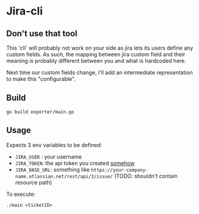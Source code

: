 # Jira-cli

## Don't use that tool

This 'cli' will probably not work on your side as jira lets its users define any custom fields. As such, the mapping between jira custom field and their meaning is probably different between you and what is hardcoded here.

Next time our custom fields change, I'll add an intermediate representation to make this "configurable".

## Build

`go build exporter/main.go`

## Usage

Expects 3 env variables to be defined:

- `JIRA_USER` : your username
- `JIRA_TOKEN`: the api token you created [somehow](https://id.atlassian.com/manage-profile/security/api-tokens)
- `JIRA_BASE_URL`: something like `https://your-company-name.atlassian.net/rest/api/3/issue/` (TODO: shouldn't contain resource path)

To execute:

`./main <ticketID>`
